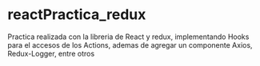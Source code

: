 # reactPractica_redux
Practica realizada con la libreria de React y redux, implementando Hooks para el accesos de los Actions, ademas de agregar un componente Axios, Redux-Logger, entre otros
